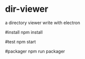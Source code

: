 # dir-viewer
a directory viewer write with electron

#install
npm install

#test
npm start

#packager
npm run packager
